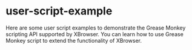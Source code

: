 # user-script-example
Here are some user script examples to demonstrate the Grease Monkey scripting API supported by XBrowser. You can learn how to use Grease Monkey script to extend the functionality of XBrowser.
